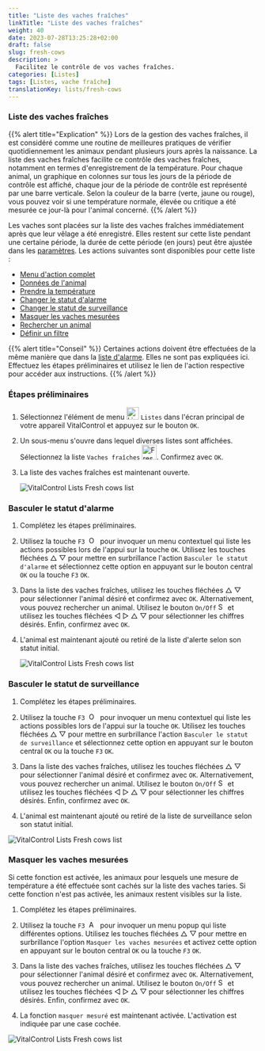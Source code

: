 ```yaml
---
title: "Liste des vaches fraîches"
linkTitle: "Liste des vaches fraîches"
weight: 40
date: 2023-07-28T13:25:28+02:00
draft: false
slug: fresh-cows
description: >
  Facilitez le contrôle de vos vaches fraîches.
categories: [Listes]
tags: [Listes, vache fraîche]
translationKey: lists/fresh-cows
---
```

### Liste des vaches fraîches

{{% alert title="Explication" %}}
Lors de la gestion des vaches fraîches, il est considéré comme une routine de meilleures pratiques de vérifier quotidiennement les animaux pendant plusieurs jours après la naissance. La liste des vaches fraîches facilite ce contrôle des vaches fraîches, notamment en termes d'enregistrement de la température. Pour chaque animal, un graphique en colonnes sur tous les jours de la période de contrôle est affiché, chaque jour de la période de contrôle est représenté par une barre verticale. Selon la couleur de la barre (verte, jaune ou rouge), vous pouvez voir si une température normale, élevée ou critique a été mesurée ce jour-là pour l'animal concerné.
{{% /alert %}}

Les vaches sont placées sur la liste des vaches fraîches immédiatement après que leur vêlage a été enregistré. Elles restent sur cette liste pendant une certaine période, la durée de cette période (en jours) peut être ajustée dans les [paramètres](../../settings/data-acquisition/#control-period-of-fresh-cows).
 Les actions suivantes sont disponibles pour cette liste :

- [Menu d'action complet](../alarm/#full-action-menu)
- [Données de l'animal](../alarm/#animal-data)
- [Prendre la température](../alarm/#take-temperature)
- [Changer le statut d'alarme](#toggle-alarm-status)
- [Changer le statut de surveillance](#toggle-watch-status)
- [Masquer les vaches mesurées](#hide-measured-cows)
- [Rechercher un animal](../alarm/#search-animal)
- [Définir un filtre](../alarm/#set-filter)

{{% alert title="Conseil" %}}
Certaines actions doivent être effectuées de la même manière que dans la [liste d'alarme](../alarm). Elles ne sont pas expliquées ici. Effectuez les étapes préliminaires et utilisez le lien de l'action respective pour accéder aux instructions.
{{% /alert %}}

### Étapes préliminaires

1. Sélectionnez l'élément de menu <img src="/icons/main/lists.svg" width="25" align="bottom" alt="Listes" /> `Listes` dans l'écran principal de votre appareil VitalControl et appuyez sur le bouton `OK`.

2. Un sous-menu s'ouvre dans lequel diverses listes sont affichées. Sélectionnez la liste `Vaches fraîches` <img src="/icons/lists/freshcows.svg" width="30" align="bottom" alt="Fresh-cows" />. Confirmez avec `OK`.

3. La liste des vaches fraîches est maintenant ouverte.

   ![VitalControl Lists Fresh cows list](../images/firststeps4.png "Liste des vaches fraîches")

### Basculer le statut d'alarme

1. Complétez les étapes préliminaires.

2. Utilisez la touche `F3` &nbsp;<img src="/icons/footer/open-popup.svg" width="15" align="bottom" alt="Open popup" />&nbsp; pour invoquer un menu contextuel qui liste les actions possibles lors de l'appui sur la touche `OK`. Utilisez les touches fléchées △ ▽ pour mettre en surbrillance l'action `Basculer le statut d'alarme` et sélectionnez cette option en appuyant sur le bouton central `OK` ou la touche `F3` `OK`.

3. Dans la liste des vaches fraîches, utilisez les touches fléchées △ ▽ pour sélectionner l'animal désiré et confirmez avec `OK`. Alternativement, vous pouvez rechercher un animal. Utilisez le bouton `On/Off` <img src="/icons/footer/search.svg" width="15" align="bottom" alt="Search" /> et utilisez les touches fléchées ◁ ▷ △ ▽ pour sélectionner les chiffres désirés. Enfin, confirmez avec `OK`.

4. L'animal est maintenant ajouté ou retiré de la liste d'alerte selon son statut initial.

   ![VitalControl Lists Fresh cows list](../images/togglealarmstatus.png "Basculer le statut d'alarme")

### Basculer le statut de surveillance

1. Complétez les étapes préliminaires.

2. Utilisez la touche `F3` &nbsp;<img src="/icons/footer/open-popup.svg" width="15" align="bottom" alt="Open popup" />&nbsp; pour invoquer un menu contextuel qui liste les actions possibles lors de l'appui sur la touche `OK`. Utilisez les touches fléchées △ ▽ pour mettre en surbrillance l'action `Basculer le statut de surveillance` et sélectionnez cette option en appuyant sur le bouton central `OK` ou la touche `F3` `OK`.

3. Dans la liste des vaches fraîches, utilisez les touches fléchées △ ▽ pour sélectionner l'animal désiré et confirmez avec `OK`. Alternativement, vous pouvez rechercher un animal. Utilisez le bouton `On/Off` <img src="/icons/footer/search.svg" width="15" align="bottom" alt="Search" /> et utilisez les touches fléchées ◁ ▷ △ ▽ pour sélectionner les chiffres désirés. Enfin, confirmez avec `OK`.

4. L'animal est maintenant ajouté ou retiré de la liste de surveillance selon son statut initial.

![VitalControl Lists Fresh cows list](../images/togglewatchstatus.png "Toggle watch status")

### Masquer les vaches mesurées

Si cette fonction est activée, les animaux pour lesquels une mesure de température a été effectuée sont cachés sur la liste des vaches taries. Si cette fonction n'est pas activée, les animaux restent visibles sur la liste.

1. Complétez les étapes préliminaires.

2. Utilisez la touche `F3` &nbsp;<img src="/icons/footer/open-popup.svg" width="15" align="bottom" alt="Actions" />&nbsp; pour invoquer un menu popup qui liste différentes options. Utilisez les touches fléchées △ ▽ pour mettre en surbrillance l'option `Masquer les vaches mesurées` et activez cette option en appuyant sur le bouton central `OK` ou la touche `F3` `OK`.

3. Dans la liste des vaches fraîches, utilisez les touches fléchées △ ▽ pour sélectionner l'animal désiré et confirmez avec `OK`. Alternativement, vous pouvez rechercher un animal. Utilisez le bouton `On/Off` <img src="/icons/footer/search.svg" width="15" align="bottom" alt="Search" /> et utilisez les touches fléchées ◁ ▷ △ ▽ pour sélectionner les chiffres désirés. Enfin, confirmez avec `OK`.

4. La fonction `masquer mesuré` est maintenant activée. L'activation est indiquée par une case cochée.

![VitalControl Lists Fresh cows list](../images/hidemeasuredcows.png "Hide measured cows")
